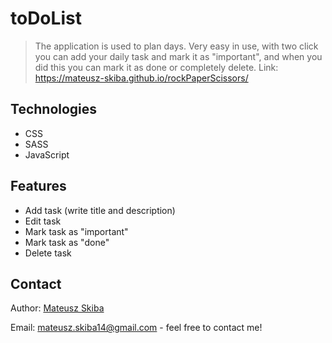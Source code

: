 # toDoList
> The application is used to plan days. Very easy in use, with two click you can add your daily task and mark it as "important", and when you did this you can mark it as done or completely delete.
Link: https://mateusz-skiba.github.io/rockPaperScissors/

## Technologies
* CSS
* SASS
* JavaScript

## Features
* Add task (write title and description)
* Edit task
* Mark task as "important"
* Mark task as "done"
* Delete task

## Contact

Author: [Mateusz Skiba](https://mateusz-skiba.pl/)

Email: mateusz.skiba14@gmail.com - feel free to contact me!
